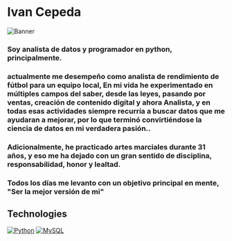 <!--
**Ivan-Cepeda/Ivan-Cepeda** is a ✨ _special_ ✨ repository because its `README.md` (this file) appears on your GitHub profile. -->

# Ivan Cepeda
![Banner](https://media.licdn.com/dms/image/D4E16AQGRrB159RBbnA/profile-displaybackgroundimage-shrink_350_1400/0/1690208358854?e=1695859200&v=beta&t=GbU15Yy9ow99_ST003fBao6w-1O999Nd4qvbbsgChpU)

### Soy analista de datos y programador en python, principalmente.

### actualmente me desempeño como analista de rendimiento de fútbol para un equipo local, En mi vida he experimentado en múltiples campos del saber, desde las leyes, pasando por ventas, creación de contenido digital y ahora Analista, y en todas esas actividades siempre recurría a buscar datos que me ayudaran a mejorar, por lo que terminó convirtiéndose la ciencia de datos en mi verdadera pasión..

### Adicionalmente, he practicado artes marciales durante 31 años, y eso me ha dejado con un gran sentido de disciplina, responsabilidad, honor y lealtad.  

### Todos los días me levanto con un objetivo principal en mente, "Ser la mejor versión de mi"

## Technologies 
[![Python](https://img.shields.io/badge/Python-yellow?style=for-the-badge&logo=python&logoColor=white&labelColor=101010)]()
[![MySQL](https://img.shields.io/badge/MySQL-4479A1?style=for-the-badge&logo=mysql&logoColor=white&labelColor=101010)]()
